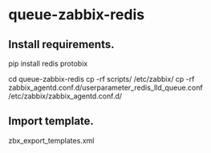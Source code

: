 # queue-zabbix-redis

## Install requirements.
 pip install redis protobix

 cd queue-zabbix-redis
 cp -rf scripts/ /etc/zabbix/
 cp -rf zabbix_agentd.conf.d/userparameter_redis_lld_queue.conf /etc/zabbix/zabbix_agentd.conf.d/
 
## Import  template.
 zbx_export_templates.xml
 
 
 
 
